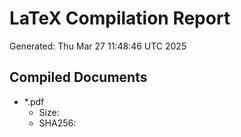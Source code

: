 # LaTeX Compilation Report
Generated: Thu Mar 27 11:48:46 UTC 2025
## Compiled Documents
- *.pdf
  - Size: 
  - SHA256: 
